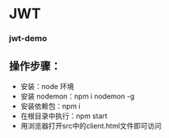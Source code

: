 # JWT
### jwt-demo

## 操作步骤：
  - 安装：node 环境
  - 安装 nodemon：npm i nodemon -g
  - 安装依赖包：npm i
  - 在根目录中执行：npm start
  - 用浏览器打开src中的client.html文件即可访问
  
